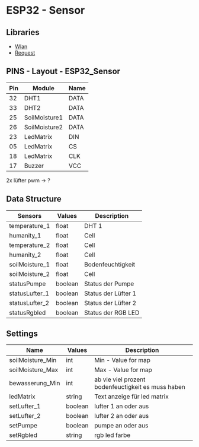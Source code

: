 
# ESP32 - Sensor


## Libraries

- [Wlan](lib/Wlan/README.md)
- [Request](lib/Request/README.md)


## PINS - Layout - ESP32_Sensor

|  Pin | Module         | Name  |
|------|----------------|-------|
|  32  | DHT1           | DATA  |
|  33  | DHT2           | DATA  |
|  25  | SoilMoisture1  | DATA  |
|  26  | SoilMoisture2  | DATA  |
|  23  | LedMatrix      | DIN   |
|  05  | LedMatrix      | CS    |
|  18  | LedMatrix      | CLK   |
|  17  | Buzzer         | VCC   |
2x lüfter
pwm -> ?


## Data Structure

| Sensors           | Values    | Description         |
|-------------------|-----------|---------------------|
| temperature_1     | float     | DHT 1               |
| humanity_1        | float     | Cell                |
| temperature_2     | float     | Cell                |
| humanity_2        | float     | Cell                |
| soilMoisture_1    | float     | Bodenfeuchtigkeit   |
| soilMoisture_2    | float     | Cell                |
| statusPumpe       | boolean   | Status der Pumpe    |
| statusLufter_1    | boolean   | Status der Lüfter 1 |
| statusLufter_2    | boolean   | Status der Lüfter 2 |
| statusRgbled      | boolean   | Status der RGB LED  |

## Settings

| Name              | Values    | Description                                           |
|-------------------|-----------|-------------------------------------------------------|
| soilMoisture_Min  | int       | Min - Value for map                                   |
| soilMoisture_Max  | int       | Max - Value for map                                   |
| bewasserung_Min   | int       | ab vie viel prozent bodenfeuctigkeit es muss haben    |
| ledMatrix         | string    | Text anzeige für led matrix                           |
| setLufter_1       | boolean   | lufter 1 an oder aus                                  |
| setLufter_2       | boolean   | lufter 2 an oder aus                                  |
| setPumpe          | boolean   | pumpe an oder aus                                     |
| setRgbled         | string    | rgb led farbe                                         |
